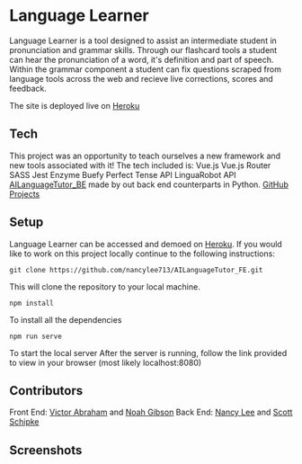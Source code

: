 # Language Learner

Language Learner is a tool designed to assist an intermediate student in pronunciation and grammar skills. Through our flashcard tools a student can hear the pronunciation of a word, it's definition and part of speech. Within the grammar component a student can fix questions scraped from language tools across the web and recieve live corrections, scores and feedback. 

The site is deployed live on [Heroku](https://language-learner-app.herokuapp.com/#/)

## Tech

This project was an opportunity to teach ourselves a new framework and new tools associated with it! The tech included is: 
Vue.js
Vue.js Router
SASS
Jest
Enzyme
Buefy
Perfect Tense API
LinguaRobot API
[AILanguageTutor_BE](https://github.com/nancylee713/AILanguageTutor_BE) made by out back end counterparts in Python.
[GitHub Projects](https://github.com/users/nancylee713/projects/1)

## Setup

Language Learner can be accessed and demoed on [Heroku](https://language-learner-app.herokuapp.com/#/).
If you would like to work on this project locally continue to the following instructions: 

`git clone https://github.com/nancylee713/AILanguageTutor_FE.git`

This will clone the repository to your local machine.

`npm install` 

To install all the dependencies

`npm run serve`

To start the local server
After the server is running, follow the link provided to view in your browser (most likely localhost:8080)

## Contributors 

Front End: [Victor Abraham](https://github.com/VPAbraham) and [Noah Gibson](http://github.com/N-Gibson)
Back End: [Nancy Lee](https://github.com/nancylee713) and [Scott Schipke](https://github.com/sschipke)

## Screenshots

